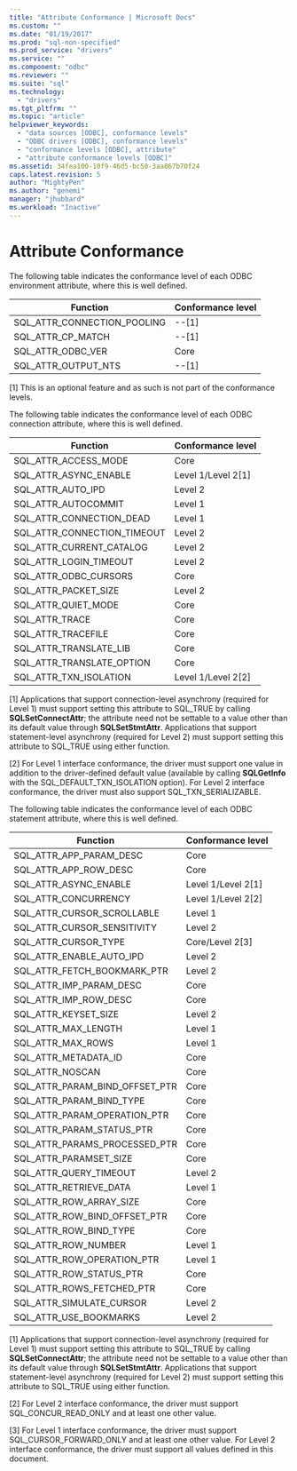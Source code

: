 ```yaml
---
title: "Attribute Conformance | Microsoft Docs"
ms.custom: ""
ms.date: "01/19/2017"
ms.prod: "sql-non-specified"
ms.prod_service: "drivers"
ms.service: ""
ms.component: "odbc"
ms.reviewer: ""
ms.suite: "sql"
ms.technology: 
  - "drivers"
ms.tgt_pltfrm: ""
ms.topic: "article"
helpviewer_keywords: 
  - "data sources [ODBC], conformance levels"
  - "ODBC drivers [ODBC], conformance levels"
  - "conformance levels [ODBC], attribute"
  - "attribute conformance levels [ODBC]"
ms.assetid: 34fea100-10f9-46d5-bc50-3aa867b70f24
caps.latest.revision: 5
author: "MightyPen"
ms.author: "genemi"
manager: "jhubbard"
ms.workload: "Inactive"
---
```

# Attribute Conformance
The following table indicates the conformance level of each ODBC environment attribute, where this is well defined.  
  
|Function|Conformance level|  
|--------------|-----------------------|  
|SQL_ATTR_CONNECTION_POOLING|--[1]|  
|SQL_ATTR_CP_MATCH|--[1]|  
|SQL_ATTR_ODBC_VER|Core|  
|SQL_ATTR_OUTPUT_NTS|--[1]|  
  
 [1]   This is an optional feature and as such is not part of the conformance levels.  
  
 The following table indicates the conformance level of each ODBC connection attribute, where this is well defined.  
  
|Function|Conformance level|  
|--------------|-----------------------|  
|SQL_ATTR_ACCESS_MODE|Core|  
|SQL_ATTR_ASYNC_ENABLE|Level 1/Level 2[1]|  
|SQL_ATTR_AUTO_IPD|Level 2|  
|SQL_ATTR_AUTOCOMMIT|Level 1|  
|SQL_ATTR_CONNECTION_DEAD|Level 1|  
|SQL_ATTR_CONNECTION_TIMEOUT|Level 2|  
|SQL_ATTR_CURRENT_CATALOG|Level 2|  
|SQL_ATTR_LOGIN_TIMEOUT|Level 2|  
|SQL_ATTR_ODBC_CURSORS|Core|  
|SQL_ATTR_PACKET_SIZE|Level 2|  
|SQL_ATTR_QUIET_MODE|Core|  
|SQL_ATTR_TRACE|Core|  
|SQL_ATTR_TRACEFILE|Core|  
|SQL_ATTR_TRANSLATE_LIB|Core|  
|SQL_ATTR_TRANSLATE_OPTION|Core|  
|SQL_ATTR_TXN_ISOLATION|Level 1/Level 2[2]|  
  
 [1]   Applications that support connection-level asynchrony (required for Level 1) must support setting this attribute to SQL_TRUE by calling **SQLSetConnectAttr**; the attribute need not be settable to a value other than its default value through **SQLSetStmtAttr**. Applications that support statement-level asynchrony (required for Level 2) must support setting this attribute to SQL_TRUE using either function.  
  
 [2]   For Level 1 interface conformance, the driver must support one value in addition to the driver-defined default value (available by calling **SQLGetInfo** with the SQL_DEFAULT_TXN_ISOLATION option). For Level 2 interface conformance, the driver must also support SQL_TXN_SERIALIZABLE.  
  
 The following table indicates the conformance level of each ODBC statement attribute, where this is well defined.  
  
|Function|Conformance level|  
|--------------|-----------------------|  
|SQL_ATTR_APP_PARAM_DESC|Core|  
|SQL_ATTR_APP_ROW_DESC|Core|  
|SQL_ATTR_ASYNC_ENABLE|Level 1/Level 2[1]|  
|SQL_ATTR_CONCURRENCY|Level 1/Level 2[2]|  
|SQL_ATTR_CURSOR_SCROLLABLE|Level 1|  
|SQL_ATTR_CURSOR_SENSITIVITY|Level 2|  
|SQL_ATTR_CURSOR_TYPE|Core/Level 2[3]|  
|SQL_ATTR_ENABLE_AUTO_IPD|Level 2|  
|SQL_ATTR_FETCH_BOOKMARK_PTR|Level 2|  
|SQL_ATTR_IMP_PARAM_DESC|Core|  
|SQL_ATTR_IMP_ROW_DESC|Core|  
|SQL_ATTR_KEYSET_SIZE|Level 2|  
|SQL_ATTR_MAX_LENGTH|Level 1|  
|SQL_ATTR_MAX_ROWS|Level 1|  
|SQL_ATTR_METADATA_ID|Core|  
|SQL_ATTR_NOSCAN|Core|  
|SQL_ATTR_PARAM_BIND_OFFSET_PTR|Core|  
|SQL_ATTR_PARAM_BIND_TYPE|Core|  
|SQL_ATTR_PARAM_OPERATION_PTR|Core|  
|SQL_ATTR_PARAM_STATUS_PTR|Core|  
|SQL_ATTR_PARAMS_PROCESSED_PTR|Core|  
|SQL_ATTR_PARAMSET_SIZE|Core|  
|SQL_ATTR_QUERY_TIMEOUT|Level 2|  
|SQL_ATTR_RETRIEVE_DATA|Level 1|  
|SQL_ATTR_ROW_ARRAY_SIZE|Core|  
|SQL_ATTR_ROW_BIND_OFFSET_PTR|Core|  
|SQL_ATTR_ROW_BIND_TYPE|Core|  
|SQL_ATTR_ROW_NUMBER|Level 1|  
|SQL_ATTR_ROW_OPERATION_PTR|Level 1|  
|SQL_ATTR_ROW_STATUS_PTR|Core|  
|SQL_ATTR_ROWS_FETCHED_PTR|Core|  
|SQL_ATTR_SIMULATE_CURSOR|Level 2|  
|SQL_ATTR_USE_BOOKMARKS|Level 2|  
  
 [1]   Applications that support connection-level asynchrony (required for Level 1) must support setting this attribute to SQL_TRUE by calling **SQLSetConnectAttr**; the attribute need not be settable to a value other than its default value through **SQLSetStmtAttr**. Applications that support statement-level asynchrony (required for Level 2) must support setting this attribute to SQL_TRUE using either function.  
  
 [2]   For Level 2 interface conformance, the driver must support SQL_CONCUR_READ_ONLY and at least one other value.  
  
 [3]   For Level 1 interface conformance, the driver must support SQL_CURSOR_FORWARD_ONLY and at least one other value. For Level 2 interface conformance, the driver must support all values defined in this document.
